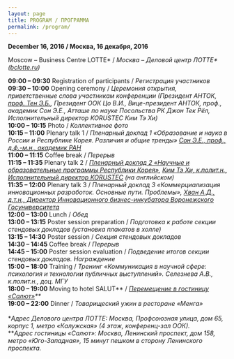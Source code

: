 ```yaml
---
layout: page
title: PROGRAM / ПРОГРАММА
permalink: /program/
---
```


**December 16, 2016 / Москва, 16 декабря, 2016**

Moscow – Business Centre LOTTE* / *Москва – Деловой центр ЛОТТЕ\* ([bclotte.ru](http://bclotte.ru))*

<div class="program_yellow"><b>09:00 – 09:30</b> Registration of participants / <i>Регистрация участников</i></div>
<div class="program_basic"><b>09:30 – 10:00</b> Opening ceremony / <i>Церемония открытия, приветственные слова участникам конференции (Президент АНТОК, <a href="/files/Ten_E_B.pdf">проф. Тен Э.Б.</a>, Президент ООК Цо В.И., Вице-президент АНТОК, проф., академик Сон Э.Е., Атташе по науке Посольства РК Джон Тек Рёл, Исполнительный директор KORUSTEC Ким Тэ Хи)</i></div>
<div class="program_yellow"><b>10:00 – 10:15</b> Photo / <i>Коллективное фото</i></div>
<div class="program_basic"><b>10:15 – 11:00</b> Plenary talk 1 / <i>Пленарный доклад 1 «Образование и наука в России и Республике Корея. Различия и общие тренды» <a href="/bio/#sonee">Сон Э.Е., проф., д.ф.-м.н., академик РАН</a> </i></div>
<div class="program_yellow"><b>11:00 – 11:15</b> Coffee break / <i>Перерыв</i></div>
<div class="program_basic"><b>11:15 – 11:35</b> Plenary talk 2 / <i><a href="/files/Kim_T_H.pdf">Пленарный доклад 2 «Научные и образовательные программы Республики Корея»</a>, <a href="/bio/#kimth">Ким Тэ Хи, к.полит.н., Исполнительный директор KORUSTEC</a> (на английском)</i></div>
<div class="program_basic"><b>11:35 – 12:00</b> Plenary talk 3 / <i>Пленарный доклад 3 «Коммерциализация инновационных разработок. Основные пути. Проблемы», <a href="/bio/#khvan">Хван А.Д., д.т.н., Директор Инновационного бизнес-инкубатора Воронежского Госуниверситета</a></i></div>
<div class="program_yellow"><b>12:00 – 13:00</b> Lunch / <i>Обед</i></div>
<div class="program_basic"><b>13:00 – 13:15</b> Poster session preparation / <i>Подготовка к работе секции стендовых докладов (установка плакатов в холле)</i></div>
<div class="program_basic"><b>13:15 – 14:30</b> Poster session / <i>Секция стендовых докладов</i></div>
<div class="program_yellow"><b>14:30 – 14:45</b> Coffee break / <i>Перерыв</i></div>
<div class="program_basic"><b>14:45 – 15:00</b> Poster session evaluation / <i>Подведение итогов секции стендовых докладов. Награждение</i></div>
<div class="program_basic"><b>15:00 – 18:00</b> Training / <i>Тренинг «Коммуникация в научной сфере: психология и технологии публичных выступлений». Селезнева А.В., к.полит.н., доц. МГУ</i></div>
<div class="program_yellow"><b>18:00 – 19:00</b> Moving to hotel SALUT** / <i><a href="/dinner">Перемещение в гостиницу «Салют»</a>**</i></div>
<div class="program_yellow"><b>19:00 – 22:00</b> Dinner / <i>Товарищеский ужин в ресторане «Менга»</i></div>
<br/>
<div class="program_comment">*<i>Адрес Делового центра ЛОТТЕ: Москва, Профсоюзная улица, дом 65, корпус 1, метро «Калужская» (4 этаж, конференц-зал ООК).</i></div>
<div class="program_comment">**<i>Адрес гостиницы «Салют»: Москва, Ленинский проспект, дом 158, метро «Юго-Западная», 15 минут пешком в сторону Ленинского проспекта.</i></div>
